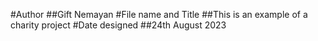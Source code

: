 #Author
##Gift Nemayan
#File name and Title
##This is an example of a charity project
#Date designed
##24th August 2023